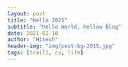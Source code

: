 ```yaml
---
layout: post
title: "Hello 2021"
subtitle: "Hello World, Hellow Blog"
date: 2021-02-10
author: "Hitesh"
header-img: "img/post-bg-2015.jpg"
tags: [trail1, cv, life]
---
```


